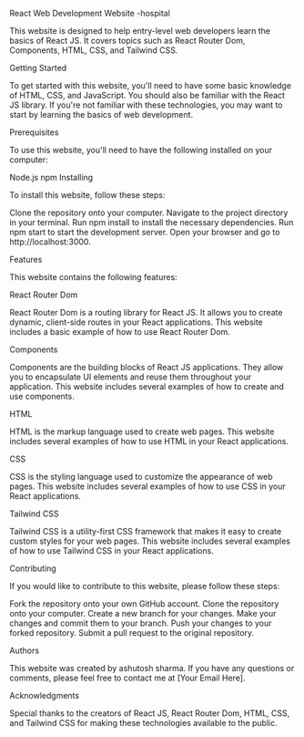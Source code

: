 React Web Development Website -hospital 


This website is designed to help entry-level web developers learn the basics of React JS. It covers topics such as React Router Dom, Components, HTML, CSS, and Tailwind CSS.

Getting Started


To get started with this website, you'll need to have some basic knowledge of HTML, CSS, and JavaScript. You should also be familiar with the React JS library. If you're not familiar with these technologies, you may want to start by learning the basics of web development.

Prerequisites


To use this website, you'll need to have the following installed on your computer:

Node.js
npm
Installing

To install this website, follow these steps:

Clone the repository onto your computer.
Navigate to the project directory in your terminal.
Run npm install to install the necessary dependencies.
Run npm start to start the development server.
Open your browser and go to http://localhost:3000.


Features

This website contains the following features:

React Router Dom

React Router Dom is a routing library for React JS. It allows you to create dynamic, client-side routes in your React applications. This website includes a basic example of how to use React Router Dom.

Components

Components are the building blocks of React JS applications. They allow you to encapsulate UI elements and reuse them throughout your application. This website includes several examples of how to create and use components.

HTML

HTML is the markup language used to create web pages. This website includes several examples of how to use HTML in your React applications.

CSS

CSS is the styling language used to customize the appearance of web pages. This website includes several examples of how to use CSS in your React applications.

Tailwind CSS

Tailwind CSS is a utility-first CSS framework that makes it easy to create custom styles for your web pages. This website includes several examples of how to use Tailwind CSS in your React applications.

Contributing

If you would like to contribute to this website, please follow these steps:

Fork the repository onto your own GitHub account.
Clone the repository onto your computer.
Create a new branch for your changes.
Make your changes and commit them to your branch.
Push your changes to your forked repository.
Submit a pull request to the original repository.


Authors

This website was created by ashutosh sharma. If you have any questions or comments, please feel free to contact me at [Your Email Here].


Acknowledgments

Special thanks to the creators of React JS, React Router Dom, HTML, CSS, and Tailwind CSS for making these technologies available to the public.
